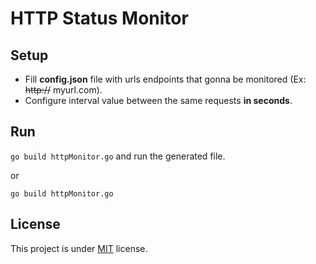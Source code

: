 # HTTP Status Monitor

## Setup

* Fill **config.json** file with urls endpoints that gonna be monitored (Ex: ~~http://~~ myurl.com).
* Configure interval value between the same requests **in seconds**.

## Run

```go build httpMonitor.go``` and run the generated file.

or

```go build httpMonitor.go```

## License

This project is under [MIT](./LICENSE) license.

